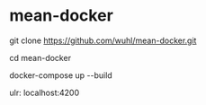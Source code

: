 # mean-docker

git clone https://github.com/wuhl/mean-docker.git

cd mean-docker

docker-compose up --build

ulr: localhost:4200
